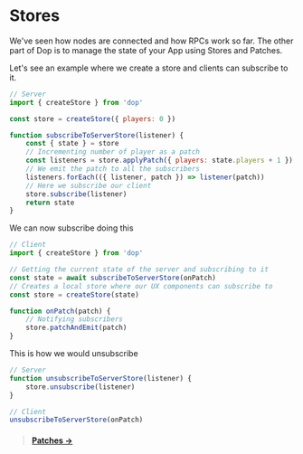 # Stores

We've seen how nodes are connected and how RPCs work so far. The other part of Dop is to manage the state of your App using Stores and Patches.

Let's see an example where we create a store and clients can subscribe to it.

```js
// Server
import { createStore } from 'dop'

const store = createStore({ players: 0 })

function subscribeToServerStore(listener) {
    const { state } = store
    // Incrementing number of player as a patch
    const listeners = store.applyPatch({ players: state.players + 1 })
    // We emit the patch to all the subscribers
    listeners.forEach(({ listener, patch }) => listener(patch))
    // Here we subscribe our client
    store.subscribe(listener)
    return state
}
```

We can now subscribe doing this

```js
// Client
import { createStore } from 'dop'

// Getting the current state of the server and subscribing to it
const state = await subscribeToServerStore(onPatch)
// Creates a local store where our UX components can subscribe to
const store = createStore(state)

function onPatch(patch) {
    // Notifying subscribers
    store.patchAndEmit(patch)
}
```

This is how we would unsubscribe

```js
// Server
function unsubscribeToServerStore(listener) {
    store.unsubscribe(listener)
}

// Client
unsubscribeToServerStore(onPatch)
```

> #### [Patches →](/guide/javascript/patches)
